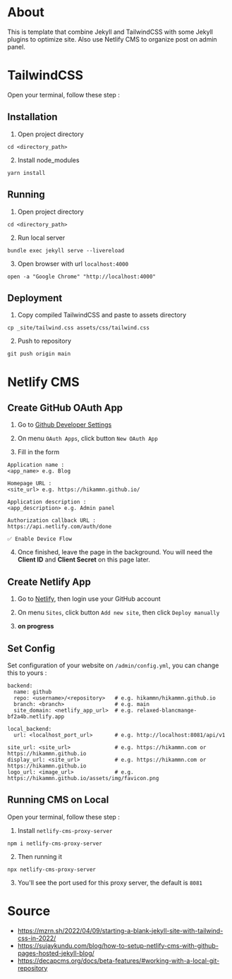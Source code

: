 # About

This is template that combine Jekyll and TailwindCSS with some Jekyll plugins to optimize site. Also use Netlify CMS to organize post on admin panel.


# TailwindCSS

Open your terminal, follow these step :

## Installation

1. Open project directory
```
cd <directory_path>
```

2. Install node_modules
```
yarn install
```

## Running

1. Open project directory
```
cd <directory_path>
```

2. Run local server
```
bundle exec jekyll serve --livereload
```

3. Open browser with url `localhost:4000`
```
open -a "Google Chrome" "http://localhost:4000"
```

## Deployment

1. Copy compiled TailwindCSS and paste to assets directory
```
cp _site/tailwind.css assets/css/tailwind.css
```

2. Push to repository
```
git push origin main
```


# Netlify CMS

## Create GitHub OAuth App

1. Go to [Github Developer Settings](https://github.com/settings/developers)

2. On menu `OAuth Apps`, click button `New OAuth App`

3. Fill in the form
```
Application name :
<app_name> e.g. Blog

Homepage URL :
<site_url> e.g. https://hikammn.github.io/

Application description :
<app_description> e.g. Admin panel

Authorization callback URL :
https://api.netlify.com/auth/done

✅ Enable Device Flow
```

4. Once finished, leave the page in the background. You will need the **Client ID** and **Client Secret** on this page later.


## Create Netlify App

1. Go to [Netlify](https://app.netlify.com/account/sites), then login use your GitHub account

2. On menu `Sites`, click button `Add new site`, then click `Deploy manually`

3. __on progress__


## Set Config

Set configuration of your website on `/admin/config.yml`, you can change this to yours :
```
backend:
  name: github
  repo: <username>/<repository>   # e.g. hikammn/hikammn.github.io
  branch: <branch>                # e.g. main
  site_domain: <netlify_app_url>  # e.g. relaxed-blancmange-bf2a4b.netlify.app

local_backend:
  url: <localhost_port_url>       # e.g. http://localhost:8081/api/v1

site_url: <site_url>              # e.g. https://hikammn.com or https://hikammn.github.io
display_url: <site_url>           # e.g. https://hikammn.com or https://hikammn.github.io
logo_url: <image_url>             # e.g. https://hikammn.github.io/assets/img/favicon.png
```

## Running CMS on Local

Open your terminal, follow these step :

1. Install `netlify-cms-proxy-server`
```
npm i netlify-cms-proxy-server
```
2. Then running it
```
npx netlify-cms-proxy-server
```
3. You'll see the port used for this proxy server, the default is `8081`


# Source

- https://mzrn.sh/2022/04/09/starting-a-blank-jekyll-site-with-tailwind-css-in-2022/
- https://sujaykundu.com/blog/how-to-setup-netlify-cms-with-github-pages-hosted-jekyll-blog/
- https://decapcms.org/docs/beta-features/#working-with-a-local-git-repository